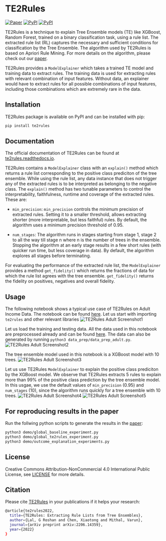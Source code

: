 # TE2Rules

[![Paper](https://img.shields.io/badge/arxiv-2206.14359-orange.svg)](https://arxiv.org/abs/2206.14359)
[![PyPI](https://img.shields.io/pypi/v/te2rules?color=blue)](https://pypi.org/project/te2rules/)
[![PyPI](https://img.shields.io/readthedocs/te2rules)](https://te2rules.readthedocs.io/en/latest/index.html)

TE2Rules is a technique to explain Tree Ensemble models (TE) like XGBoost, Random Forest, trained on a binary classification task, using a rule list. The extracted rule list (RL) captures the necessary and sufficient conditions for classification by the Tree Ensemble. The algorithm used by TE2Rules is based on Apriori Rule Mining. For more details on the algorithm, please check out our [paper](https://arxiv.org/abs/2206.14359).

TE2Rules provides a ```ModelExplainer``` which takes a trained TE model and training data to extract rules. The training data is used for extracting rules with relevant combination of input features. Without data, an explainer would have to extract rules for all possible combinations of input features, including those combinations which are extremely rare in the data.

## Installation

TE2Rules package is available on PyPI and can be installed with pip:

```bash
pip install te2rules
```

## Documentation

The official documentation of TE2Rules can be found at [te2rules.readthedocs.io](https://te2rules.readthedocs.io/).

TE2Rules contains a ```ModelExplainer``` class with an ```explain()``` method which returns a rule list corresponding to the positive class prediciton of the tree ensemble. While using the rule list, any data instance that does not trigger any of the extracted rules is to be interpreted as belonging to the negative class. The ```explain()``` method has two tunable parameters to control the interpretability, faithfulness, runtime and coverage of the extracted rules. These are:

- ```min_precision```: ```min_precision``` controls the minimum precision of extracted rules. Setting it to a smaller threshold, allows extracting shorter (more interpretable, but less faithful) rules. By default, the algorithm uses a minimum precision threshold of 0.95.

- ```num_stages```: The algorithm runs in stages starting from stage 1, stage 2 to all the way till stage n where n is the number of trees in the ensemble. Stopping the algorithm at an early stage  results in a few short rules (with quicker run time, but less coverage in data). By default, the algorithm explores all stages before terminating.

For evaluating the performance of the extracted rule list, the ```ModelExplainer``` provides a method ```get_fidelity()``` which returns the fractions of data for which the rule list agrees with the tree ensemble. ```get_fidelity()``` returns the fidelity on positives, negatives and overall fidelity.

## Usage

The following notebook shows a typical use case of TE2Rules on Adult Income Data. The notebook can be found [here](https://github.com/linkedin/TE2Rules/blob/main/notebooks/demo-adult-income.ipynb). Let us start with importing ```te2rules``` and other relevant libraries
![TE2Rules Adult Screenshot1](https://github.com/linkedin/TE2Rules/blob/main/docs/images/1-intro.png)

Let us load the training and testing data. All the data used in this notebook are preprocessed already and can be found [here](https://github.com/linkedin/TE2Rules/tree/main/data). The data can also be generated by running ```python3 data_prep/data_prep_adult.py```.
![TE2Rules Adult Screenshot2](https://github.com/linkedin/TE2Rules/blob/main/docs/images/2-data.png)

The tree ensemble model used in this notebook is a XGBoost model with 10 trees.
![TE2Rules Adult Screenshot3](https://github.com/linkedin/TE2Rules/blob/main/docs/images/3-train.png)

Let us use TE2Rules ```ModelExplainer``` to explain the positive class prediciton by the XGBoost model. We observe that TE2Rules extracts 5 rules to explain more than 99% of the positive class prediction by the tree ensemble model. In this usgae, we use the default values of ```min_precision``` (0.95) and  ```num_stages``` (10), since the algorithm runs quickly for a tree ensemble with 10 trees.
![TE2Rules Adult Screenshot4](https://github.com/linkedin/TE2Rules/blob/main/docs/images/4-explain.png)
![TE2Rules Adult Screenshot5](https://github.com/linkedin/TE2Rules/blob/main/docs/images/5-evaluate.png)

## For reproducing results in the paper

Run the follwing python scripts to generate the results in the [paper](https://arxiv.org/abs/2206.14359):

```bash
python3 demo/global_baseline_experiment.py
python3 demo/global_te2rules_experiment.py
python3 demo/outcome_explanation_experiments.py
```

## License

Creative Commons Attribution-NonCommercial 4.0 International Public
License, see [LICENSE](https://github.com/linkedin/TE2Rules/blob/main/LICENSE) for more details.

## Citation

Please cite [TE2Rules](https://arxiv.org/abs/2206.14359) in your publications if it helps your research:

```bash
@article{te2rules2022,
  title={TE2Rules: Extracting Rule Lists from Tree Ensembles},
  author={Lal, G Roshan and Chen, Xiaotong and Mithal, Varun},
  journal={arXiv preprint arXiv:2206.14359},
  year={2022}
}
```
